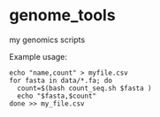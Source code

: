 # genome_tools
my genomics scripts

Example usage:

```
echo "name,count" > myfile.csv
for fasta in data/*.fa; do
  count=$(bash count_seq.sh $fasta )
  echo "$fasta,$count"
done >> my_file.csv
```
